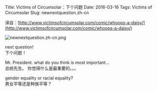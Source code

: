 Title: Victims of Circumsolar：下个问题
Date: 2016-03-16
Tags: Victims of Circumsolar
Slug: newnextquestion.zh-cn

译自：[http://www.victimsofcircumsolar.com/comic/whoops-a-daisy/](http://www.victimsofcircumsolar.com/comic/whoops-a-daisy/)


![newnextquestion.zh-cn.png](/static/images/comics/newnextquestion.zh-cn.png)



next question!          
下个问题！

Mr. President.
what do you think is most important...      
总统先生。
你觉得什么是最重要的。。。


gender equality or
racial equality?        
男女平等还是种族平等？